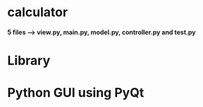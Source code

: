 #  calculator
#### 5 files --> view.py, main.py, model.py, controller.py and test.py
#  Library
#  Python GUI using PyQt